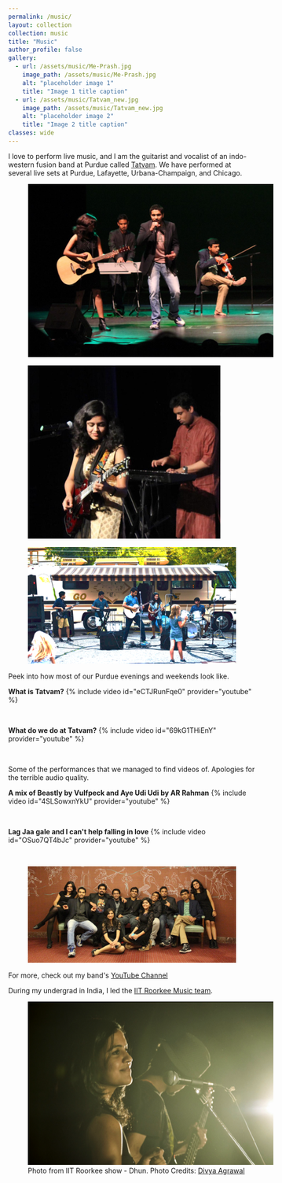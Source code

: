 ```yaml
---
permalink: /music/
layout: collection
collection: music
title: "Music"
author_profile: false
gallery:
  - url: /assets/music/Me-Prash.jpg
    image_path: /assets/music/Me-Prash.jpg
    alt: "placeholder image 1"
    title: "Image 1 title caption"
  - url: /assets/music/Tatvam_new.jpg
    image_path: /assets/music/Tatvam_new.jpg
    alt: "placeholder image 2"
    title: "Image 2 title caption"
classes: wide
---
```


<!--
<figure style="width: 400px" class="align-right">
  <img src="/assets/music/Me-Prash.jpg" alt="">
</figure>
-->

I love to perform live music, and I am the guitarist and vocalist of an indo-western fusion band at Purdue called [Tatvam](https://www.facebook.com/TatvamPurdue/). We have performed at several live sets at Purdue, Lafayette, Urbana-Champaign, and Chicago.

<!--{% include gallery class="full" caption="Bandmates and me" %}-->

<figure style="width: 500px" class="align-left">
  <img src="/assets/music/Guitar_ratio.png" alt="">
</figure>

<figure style="width: 392px" class="align-right">
  <img src="/assets/music/Me-Prash.jpg" alt="">
</figure>

<figure class="align-center">
  <img src="/assets/music/Mosey.png" alt="">
</figure>

Peek into how most of our Purdue evenings and weekends look like.

**What is Tatvam?**
{% include video id="eCTJRunFqe0" provider="youtube" %}

<br/>

**What do we do at Tatvam?**
{% include video id="69kG1THiEnY" provider="youtube" %}

<br/>

Some of the performances that we managed to find videos of. Apologies for the terrible audio quality.

**A mix of Beastly by Vulfpeck and Aye Udi Udi by AR Rahman**
{% include video id="4SLSowxnYkU" provider="youtube" %}

<br/>

**Lag Jaa gale and I can't help falling in love**
{% include video id="OSuo7QT4bJc" provider="youtube" %}

<br/>

<figure class="align-center">
  <img src="/assets/music/Tatvam_old.jpg" alt="">
</figure>

For more, check out my band's [YouTube Channel](https://www.youtube.com/channel/UCBlDeRAwAAP_SeVPqmVi_HQ)

During my undergrad in India, I led the [IIT Roorkee Music team](https://www.youtube.com/channel/UCUAm7WhqNFUytNPs6VaUK-Q).


<figure style="width: 500px" class="align-left">
  <img src="/assets/music/IITR.png" alt="">
  <figcaption>Photo from IIT Roorkee show - Dhun. Photo Credits: <a href="https://www.instagram.com/fawkesphotostream/">Divya Agrawal</a></figcaption>
</figure>

